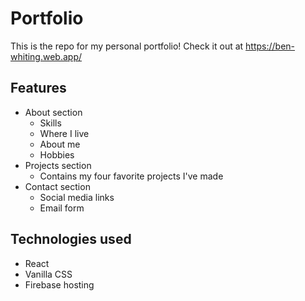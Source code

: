 # Portfolio

This is the repo for my personal portfolio! Check it out at https://ben-whiting.web.app/

## Features
* About section
  - Skills
  - Where I live
  - About me
  - Hobbies
* Projects section
  - Contains my four favorite projects I've made
* Contact section
  - Social media links
  - Email form

## Technologies used
* React
* Vanilla CSS
* Firebase hosting
